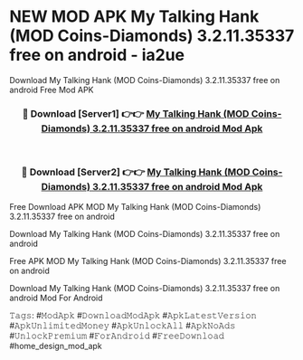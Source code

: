 # NEW MOD APK My Talking Hank (MOD Coins-Diamonds) 3.2.11.35337 free on android - ia2ue
Download My Talking Hank (MOD Coins-Diamonds) 3.2.11.35337 free on android Free Mod APK

<div align="center">
<h3>🔴 Download [Server1] 👉👉 <a href="https://apk-comot.site?title=My_Talking_Hank_(MOD_Coins-Diamonds)_3.2.11.35337_free_on_android">My Talking Hank (MOD Coins-Diamonds) 3.2.11.35337 free on android Mod Apk</a></h3><br>

<h3>🔴 Download [Server2] 👉👉 <a href="https://apk-comot.site?title=My_Talking_Hank_(MOD_Coins-Diamonds)_3.2.11.35337_free_on_android">My Talking Hank (MOD Coins-Diamonds) 3.2.11.35337 free on android Mod Apk</a></h3>
</div>


Free Download APK MOD My Talking Hank (MOD Coins-Diamonds) 3.2.11.35337 free on android

Download My Talking Hank (MOD Coins-Diamonds) 3.2.11.35337 free on android 

Free APK MOD My Talking Hank (MOD Coins-Diamonds) 3.2.11.35337 free on android 

Download My Talking Hank (MOD Coins-Diamonds) 3.2.11.35337 free on android Mod For Android

𝚃𝚊𝚐𝚜: #𝙼𝚘𝚍𝙰𝚙𝚔 #𝙳𝚘𝚠𝚗𝚕𝚘𝚊𝚍𝙼𝚘𝚍𝙰𝚙𝚔 #𝙰𝚙𝚔𝙻𝚊𝚝𝚎𝚜𝚝𝚅𝚎𝚛𝚜𝚒𝚘𝚗 #𝙰𝚙𝚔𝚄𝚗𝚕𝚒𝚖𝚒𝚝𝚎𝚍𝙼𝚘𝚗𝚎𝚢 #𝙰𝚙𝚔𝚄𝚗𝚕𝚘𝚌𝚔𝙰𝚕𝚕 #𝙰𝚙𝚔𝙽𝚘𝙰𝚍𝚜 #𝚄𝚗𝚕𝚘𝚌𝚔𝙿𝚛𝚎𝚖𝚒𝚞𝚖 #𝙵𝚘𝚛𝙰𝚗𝚍𝚛𝚘𝚒𝚍 #𝙵𝚛𝚎𝚎𝙳𝚘𝚠𝚗𝚕𝚘𝚊𝚍 #home_design_mod_apk